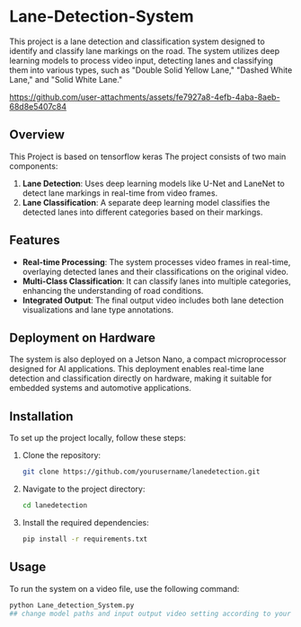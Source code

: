 # Lane-Detection-System

This project is a lane detection and classification system designed to identify and classify lane markings on the road. The system utilizes deep learning models to process video input, detecting lanes and classifying them into various types, such as "Double Solid Yellow Lane," "Dashed White Lane," and "Solid White Lane."

https://github.com/user-attachments/assets/fe7927a8-4efb-4aba-8aeb-68d8e5407c84

## Overview

This Project is based on tensorflow keras
The project consists of two main components:

1. **Lane Detection**: Uses deep learning models like U-Net and LaneNet to detect lane markings in real-time from video frames.
2. **Lane Classification**: A separate deep learning model classifies the detected lanes into different categories based on their markings.

## Features

- **Real-time Processing**: The system processes video frames in real-time, overlaying detected lanes and their classifications on the original video.
- **Multi-Class Classification**: It can classify lanes into multiple categories, enhancing the understanding of road conditions.
- **Integrated Output**: The final output video includes both lane detection visualizations and lane type annotations.

## Deployment on Hardware
The system is also deployed on a Jetson Nano, a compact microprocessor designed for AI applications. This deployment enables real-time lane detection and classification directly on hardware, making it suitable for embedded systems and automotive applications.

## Installation

To set up the project locally, follow these steps:

1. Clone the repository:
   ```bash
   git clone https://github.com/yourusername/lanedetection.git

2. Navigate to the project directory:
   ```bash
   cd lanedetection
3. Install the required dependencies:
   ```bash
   pip install -r requirements.txt

## Usage

To run the system on a video file, use the following command:

```bash
python Lane_detection_System.py
## change model paths and input output video setting according to your computer
   
